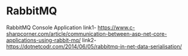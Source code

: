 # RabbitMQ
RabbitMQ Console Application
link1-
https://www.c-sharpcorner.com/article/communication-between-asp-net-core-applications-using-rabbit-mq/
link2-
https://dotnetcodr.com/2014/06/05/rabbitmq-in-net-data-serialisation/
